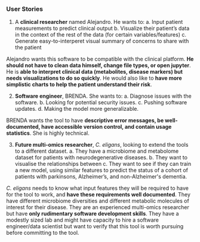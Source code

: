 ### User Stories
1. A **clinical researcher** named Alejandro. He wants to:
a. Input patient measurements to predict clinical output
b. Visualize their patient’s data in the context of the rest of the data (for certain variables/features)
c. Generate easy-to-interperet visual summary of concerns to share with the patient

Alejandro wants this software to be compatible with the clinical platform. **He should not have to clean data himself, change file types, or open jupyter**. He is **able to interpret clinical data (metabolites, disease markers) but needs visualizations to do so quickly**. He would also like to **have more simplistic charts to help the patient understand their risk**. 

2. **Software engineer**, BRENDA. She wants to:
a. Diagnose issues with the software.
b. Looking for potential security issues.
c. Pushing software updates.
d. Making the model more generalizable.

BRENDA wants the tool to have **descriptive error messages, be well-documented, have accessible version control, and contain usage statistics**. She is highly technical.

3. **Future multi-omics researcher**, *C. eligans*, looking to extend the tools to a different dataset.
a. They have a microbiome and metabolome dataset for patients with neurodegenerative diseases. 
b. They want to visualise the relationships between
c. They want to see if they can train a new model, using similar features to predict the status of a cohort of patients with parkinsons, Alzheimer’s, and non-Alzheimer's dementia.

*C. eligans* needs to know what input features they will be required to have for the tool to work, and **have these requirements well documented**. They have different microbiome diversities and different metabolic molecules of interest for their disease. They are an experienced multi-omics researcher but have **only rudimentary software development skills**. They have a modestly sized lab and might have capacity to hire a software engineer/data scientist but want to verify that this tool is worth pursuing before committing to the tool.

